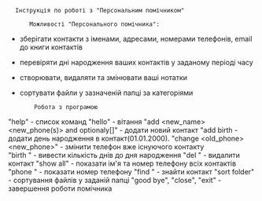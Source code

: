       Інструкція по роботі з "Персональним помічником"

          Можливості "Персонального помічника":
- зберігати контакти з іменами, адресами, номерами телефонів, email
  до книги контактів
- перевіряти дні народження ваших контактів у заданому періоді часу
- створювати, видаляти та змінювати ваші нотатки
- сортувати файли у зазначеній папці за категоріями

          Робота з програмою

"help" - список команд
"hello"  - вітання
"add <new_name> <new_phone(s)> and optionaly[<birthday>]" - додати новий контакт
"add birth <name> <birthday> - додати день народження в контакт(01.01.2000).
"change <name> <old_phone> <new_phone>" - змінити телефон вже існуючого контакту       
"birth <name>" - вивести кількість днів до дня народження
"del <name>" - видалити контакт
"show all" - показати ім'я та номер телефону всіх контактів
"phone <name>" - показати номер телефону
"find <pattern>" - знайти контакт
"sort folder" - сортування файлів у заданій папці
"good bye", "close", "exit" - завершення роботи помічника 
